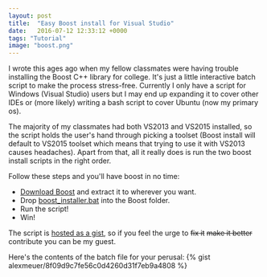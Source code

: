 ```yaml
---
layout: post
title:  "Easy Boost install for Visual Studio"
date:   2016-07-12 12:33:12 +0000
tags: "Tutorial"
image: "boost.png"
---
```

I wrote this ages ago when my fellow classmates were having trouble installing the Boost C++ library for college. It's just a little interactive batch script to make the process stress-free.<!-- excerpt -->
Currently I only have a script for Windows (Visual Studio) users but I may end up expanding it to cover other IDEs or (more likely) writing a bash script to cover Ubuntu (now my primary os).

The majority of my classmates had both VS2013 and VS2015 installed, so the script holds the user's hand through picking a toolset (Boost install will default to VS2015 toolset which means that trying to use it with VS2013 causes headaches). Apart from that, all it really does is run the two boost install scripts in the right order.

Follow these steps and you'll have boost in no time:  
 - [Download Boost][boost-dl] and extract it to wherever you want.  
 - Drop <a href="{{ mysite.url }}/postAssets/boost_installer.bat" download>boost_installer.bat</a> into the Boost folder.  
 - Run the script!  
 - Win!  

The script is [hosted as a gist][gh-batch-link], so if you feel the urge to <s>fix it</s> <s>make it better</s> contribute you can be my guest.

Here's the contents of the batch file for your perusal:
{% gist alexmeuer/8f09d9c7fe56c0d4260d31f7eb9a4808 %}

[boost-dl]: http://www.boost.org/users/download/
[gh-batch-link]: https://gist.github.com/AlexMeuer/8f09d9c7fe56c0d4260d31f7eb9a4808
